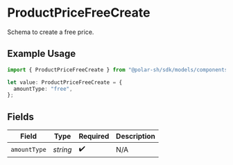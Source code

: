 # ProductPriceFreeCreate

Schema to create a free price.

## Example Usage

```typescript
import { ProductPriceFreeCreate } from "@polar-sh/sdk/models/components/productpricefreecreate.js";

let value: ProductPriceFreeCreate = {
  amountType: "free",
};
```

## Fields

| Field              | Type               | Required           | Description        |
| ------------------ | ------------------ | ------------------ | ------------------ |
| `amountType`       | *string*           | :heavy_check_mark: | N/A                |